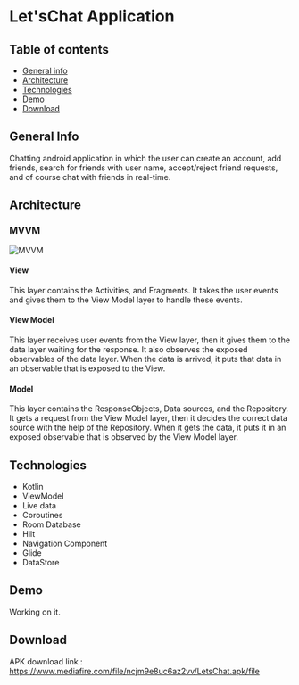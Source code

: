 # Let'sChat Application
## Table of contents
* [General info](#general-info)
* [Architecture](#architecture)
* [Technologies](#technologies)
* [Demo](#demo)
* [Download](#download)

## General Info
Chatting android application in which the user can create an account, add friends, search for friends with user name, accept/reject friend requests, and of course chat with friends in real-time.

## Architecture
### MVVM
![MVVM](https://user-images.githubusercontent.com/69528783/163326714-dd72ca23-7ce7-477f-92ae-afe0062b4606.png)
#### View

This layer contains the Activities, and Fragments. It takes the user events and gives them to the View Model layer to handle these events.

#### View Model
This layer receives user events from the View layer, then it gives them to the data layer waiting for the response. It also observes the exposed observables of the data layer. When the data is arrived, it puts that data in an observable that is exposed to the View.

#### Model
This layer contains the ResponseObjects, Data sources, and the Repository. It gets a request from the View Model layer, then it decides the correct data source with the help of the Repository. When it gets the data, it puts it in an exposed observable that is observed by the View Model layer.


## Technologies
* Kotlin
* ViewModel
* Live data
* Coroutines
* Room Database
* Hilt
* Navigation Component
* Glide
* DataStore


## Demo
Working on it.

## Download
APK download link : https://www.mediafire.com/file/ncjm9e8uc6az2vv/LetsChat.apk/file
